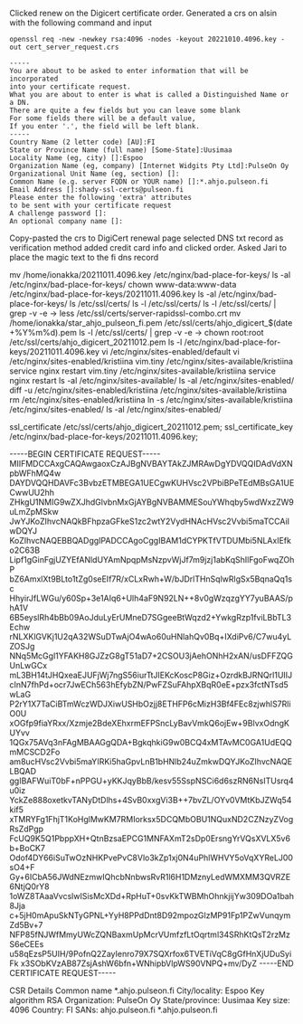 
Clicked renew on the Digicert certificate order.
Generated a crs on alsin with the following command and input

```
openssl req -new -newkey rsa:4096 -nodes -keyout 20221010.4096.key -out cert_server_request.crs

-----
You are about to be asked to enter information that will be incorporated
into your certificate request.
What you are about to enter is what is called a Distinguished Name or a DN.
There are quite a few fields but you can leave some blank
For some fields there will be a default value,
If you enter '.', the field will be left blank.
-----
Country Name (2 letter code) [AU]:FI
State or Province Name (full name) [Some-State]:Uusimaa
Locality Name (eg, city) []:Espoo
Organization Name (eg, company) [Internet Widgits Pty Ltd]:PulseOn Oy
Organizational Unit Name (eg, section) []:
Common Name (e.g. server FQDN or YOUR name) []:*.ahjo.pulseon.fi
Email Address []:shady-ssl-certs@pulseon.fi
Please enter the following 'extra' attributes
to be sent with your certificate request
A challenge password []:
An optional company name []:
```

Copy-pasted the crs to DigiCert renewal page
selected DNS txt record as verification method
added credit card info and clicked order.
Asked Jari to place the magic text to the fi dns record


mv /home/ionakka/20211011.4096.key /etc/nginx/bad-place-for-keys/
ls -al /etc/nginx/bad-place-for-keys/
chown www-data:www-data /etc/nginx/bad-place-for-keys/20211011.4096.key
ls -al /etc/nginx/bad-place-for-keys/
ls /etc/ssl/certs/
ls -l /etc/ssl/certs/
ls -l /etc/ssl/certs/ | grep -v -e -\>
less /etc/ssl/certs/server-rapidssl-combo.crt
mv /home/ionakka/star_ahjo_pulseon_fi.pem /etc/ssl/certs/ahjo_digicert_$(date +%Y%m%d).pem
ls -l /etc/ssl/certs/ | grep -v -e -\>
chown root:root /etc/ssl/certs/ahjo_digicert_20211012.pem
ls -l /etc/nginx/bad-place-for-keys/20211011.4096.key
vi /etc/nginx/sites-enabled/default
vi /etc/nginx/sites-enabled/kristiina
vim.tiny /etc/nginx/sites-available/kristiina
service nginx restart
vim.tiny /etc/nginx/sites-available/kristiina
service nginx restart
ls -al /etc/nginx/sites-available/
ls -al /etc/nginx/sites-enabled/
diff -u /etc/nginx/sites-enabled/kristiina /etc/nginx/sites-available/kristiina
rm /etc/nginx/sites-enabled/kristiina
ln -s /etc/nginx/sites-available/kristiina /etc/nginx/sites-enabled/
ls -al /etc/nginx/sites-enabled/



ssl_certificate /etc/ssl/certs/ahjo_digicert_20211012.pem;
ssl_certificate_key /etc/nginx/bad-place-for-keys/20211011.4096.key;


-----BEGIN CERTIFICATE REQUEST-----
MIIFMDCCAxgCAQAwgaoxCzAJBgNVBAYTAkZJMRAwDgYDVQQIDAdVdXNpbWFhMQ4w
DAYDVQQHDAVFc3BvbzETMBEGA1UECgwKUHVsc2VPbiBPeTEdMBsGA1UECwwUU2hh
ZHkgU1NMIG9wZXJhdGlvbnMxGjAYBgNVBAMMESouYWhqby5wdWxzZW9uLmZpMSkw
JwYJKoZIhvcNAQkBFhpzaGFkeS1zc2wtY2VydHNAcHVsc2Vvbi5maTCCAiIwDQYJ
KoZIhvcNAQEBBQADggIPADCCAgoCggIBAM1dCYPKTfVTDUMbi5NLAxIEfko2C63B
Lipf1gGinFgjUZYEfANldUYAmNpqpMsNzpvWjJf7m9jzj1abKqShIlFgoFwqZOhP
bZ6AmxlXt9BLto1tZg0seEIf7R/xCLxRwh+W/bJDrlTHnSqlwRlgSx5BqnaQq1sc
HhyirJfLWGu/y60Sp+3e1AIq6+Ulh4aF9N92LN++8v0gWzqzgYY7yuBAAS/phA1V
6B5eyslRh4bBb09AoJduLyErUMneD7SGgeeBtWqzd2+YwkgRzp1fviLBbTL3Echw
rNLXKlGVKj1U2qA32WSuDTwAjO4wAo60uHNlahQv0Bq+IXdiPv6/C7wu4yLZOSJg
NNq5McGgl1YFAKH8GJZzG8gT51aD7+2CSOU3jAehONhH2xAN/usDFFZQGUnLwGCx
mL3BH14tJHQxeaEJUFjWj7ngS56iurTtJIEKcKoscP8Giz+OzrdkBJRNQrl1UIIJ
cInN7fhPd+ocr7JwECh563hEfybZN/PwFZSuFAhpXBqR0eE+pzx3fctNTsd5wLaG
P2rY1X7TaCiBTmWczWDJXiwUSHbOzjj8ETHFP6cMizH3Bf4FEc8zjwhlS7RliO0U
xOGfp9fiaYRxx/Xzmje2BdeXEhxrmEFPSncLyBavVmkQ6ojEw+9BlvxOdngKUYvv
1QGx75AVq3nFAgMBAAGgQDA+BgkqhkiG9w0BCQ4xMTAvMC0GA1UdEQQmMCSCD2Fo
am8ucHVsc2Vvbi5maYIRKi5haGpvLnB1bHNlb24uZmkwDQYJKoZIhvcNAQELBQAD
ggIBAFWuiT0bF+nPPGU+yKKJqyBbB/kesv55SspNSCi6d6szRN6NsITUsrq4u0iz
YckZe888oxetkvTANyDtDlhs+4SvB0xxgVi3B++7bvZL/OYv0VMtKbJZWq54kif5
xTMRYFg1FhjT1KoHglMwKM7RMIorksx5DCQMbOBU1NQuxND2CZNzyZVogRsZdPgp
FcUQ9K5Q1PbppXH+QtnBzsaEPCG1MNFAXmT2sDp0ErsngYrVQsXVLX5v6b+BoCK7
Odof4DY66iSuTwOzNHKPvePvC8Vlo3kZp1xj0N4uPhlWHVY5oVqXYReLJ00sO4+F
Gy+6ICbA56JWdNEzmwIQhcbNnbwsRvR1l6H1DMznyLedWMXMM3QVRZE6NtjQ0rY8
1oWZ8TAaaVvcslwISisMcXDd+RpHuT+0svKkTWBMhOhnkjijYw309DOa1bah8Jja
c+5jH0mApuSkNTyGPNL+YyH8PPdDnt8D92mpozGlzMP91Fp1PZwVunqymZd5Bv+7
NFP85fNJWfMmyUWcZQNBaxmUpMcrVUmfzfLtOqrtml34SRhKtQsT2rzMzS6eCEEs
u58qEzsP5UIH/9PofnQ2ZayIenro79X7SQXrfox6TVETiVqC8gGfHnXjUDuSyiFk
x3SObKVzAB87ZsjAshW6bfn+WNhipbVlpWS90VNPQ+mv/DyZ
-----END CERTIFICATE REQUEST-----


CSR Details
Common name
*.ahjo.pulseon.fi
City/locality: Espoo
Key algorithm
RSA
Organization: PulseOn Oy
State/province: Uusimaa
Key size: 4096
Country: FI
SANs:
ahjo.pulseon.fi
*.ahjo.pulseon.fi
